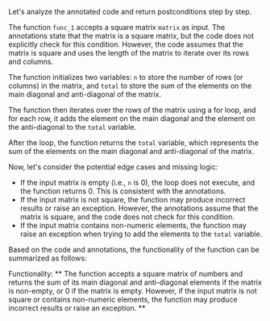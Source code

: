 Let's analyze the annotated code and return postconditions step by step.

The function `func_1` accepts a square matrix `matrix` as input. The annotations state that the matrix is a square matrix, but the code does not explicitly check for this condition. However, the code assumes that the matrix is square and uses the length of the matrix to iterate over its rows and columns.

The function initializes two variables: `n` to store the number of rows (or columns) in the matrix, and `total` to store the sum of the elements on the main diagonal and anti-diagonal of the matrix.

The function then iterates over the rows of the matrix using a for loop, and for each row, it adds the element on the main diagonal and the element on the anti-diagonal to the `total` variable.

After the loop, the function returns the `total` variable, which represents the sum of the elements on the main diagonal and anti-diagonal of the matrix.

Now, let's consider the potential edge cases and missing logic:

* If the input matrix is empty (i.e., `n` is 0), the loop does not execute, and the function returns 0. This is consistent with the annotations.
* If the input matrix is not square, the function may produce incorrect results or raise an exception. However, the annotations assume that the matrix is square, and the code does not check for this condition.
* If the input matrix contains non-numeric elements, the function may raise an exception when trying to add the elements to the `total` variable.

Based on the code and annotations, the functionality of the function can be summarized as follows:

Functionality: ** The function accepts a square matrix of numbers and returns the sum of its main diagonal and anti-diagonal elements if the matrix is non-empty, or 0 if the matrix is empty. However, if the input matrix is not square or contains non-numeric elements, the function may produce incorrect results or raise an exception. **